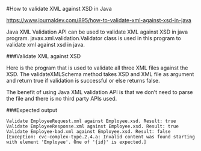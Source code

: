 #How to validate XML against XSD in Java

https://www.journaldev.com/895/how-to-validate-xml-against-xsd-in-java

Java XML Validation API can be used to validate XML against XSD in java program. javax.xml.validation.Validator class is used in this program to validate xml against xsd in java.

###Validate XML against XSD

Here is the program that is used to validate all three XML files against the XSD. The validateXMLSchema method takes XSD and XML file as argument and return true if validation is successful or else returns false.

The benefit of using Java XML validation API is that we don’t need to parse the file and there is no third party APIs used.


###Expected output

    Validate EmployeeRequest.xml against Employee.xsd. Result: true
    Validate EmployeeResponse.xml against Employee.xsd. Result: true
    Validate Employee-bad.xml against Employee.xsd. Result: false
    [Exception: cvc-complex-type.2.4.a: Invalid content was found starting with element 'Employee'. One of '{id}' is expected.]